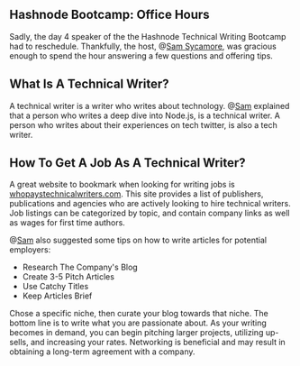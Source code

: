 ## Hashnode Bootcamp: Office Hours

Sadly, the day 4 speaker of the the Hashnode Technical Writing Bootcamp had to reschedule.  Thankfully, the host, @[Sam Sycamore](@tanoaksam), was gracious enough to spend the hour answering a few questions and offering tips.

## What Is A Technical Writer?

A technical writer is a writer who writes about technology.  @[Sam](@tanoaksam) explained that a person who writes a deep dive into Node.js, is a technical writer.  A person who writes about their experiences on tech twitter, is also a tech writer. 

## How To Get A Job As A Technical Writer?

A great website to bookmark when looking for writing jobs is  [whopaystechnicalwriters.com](https://whopaystechnicalwriters.com).  This site provides a list of publishers, publications and agencies who are actively looking to hire technical writers.  Job listings can be categorized by topic, and contain company links as well as wages for first time authors.

@[Sam](@tanoaksam) also suggested some tips on how to write articles for potential employers:

* Research The Company's Blog
* Create 3-5 Pitch Articles
* Use Catchy Titles
* Keep Articles Brief

Chose a specific niche, then curate your blog towards that niche.  The bottom line is to write what you are passionate about. As your writing becomes in demand, you can begin pitching larger projects, utilizing up-sells, and increasing your rates. Networking is beneficial and may result in obtaining a long-term agreement with a company.